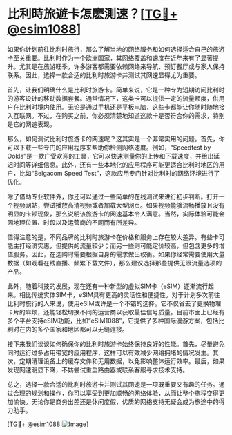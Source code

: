 # 比利時旅遊卡怎麽測速？[[TG💪+ @esim1088](https://t.me/s/esim1088)]

如果你计划前往比利时旅行，那么了解当地的网络服务和如何选择适合自己的旅游卡至关重要。比利时作为一个欧洲国家，其网络覆盖和速度在近年来有了显著提升。尤其是在旅游旺季，许多游客都需要依赖网络来导航、预订餐厅或与家人保持联系。因此，选择一款合适的比利时旅游卡并测试其网速显得尤为重要。

首先，让我们明确什么是比利时旅游卡。简单来说，它是一种专为短期访问比利时的游客设计的移动数据套餐。通常情况下，这类卡可以提供一定的流量额度，供用户在比利时境内使用。无论是通过手机还是平板电脑，这些卡都能让你随时随地接入互联网。不过，在购买之前，你必须清楚地知道这款卡是否符合你的需求，特别是它的网速表现。

那么，如何测试比利时旅游卡的网速呢？这其实是一个非常实用的问题。首先，你可以下载一些专门的应用程序来帮助你检测网络速度。例如，“Speedtest by Ookla”是一款广受欢迎的工具，它可以快速测量你的上传和下载速度，并给出延迟时间等详细信息。此外，还有一些本地化的应用程序可能更适合比利时地区的用户，比如“Belgacom Speed Test”，这款应用专门针对比利时的网络环境进行了优化。

除了借助专业软件外，你还可以通过一些简单的在线测试来进行初步判断。打开一个视频网站，尝试播放高清视频或者加载大型网页。如果视频能够流畅播放且没有明显的卡顿现象，那么说明该旅游卡的网速基本令人满意。当然，实际体验可能会因地理位置、时段以及运营商的不同而有所差异。

值得注意的是，不同品牌的比利时旅游卡在价格和服务上存在较大差异。有些卡可能主打经济实惠，但提供的流量较少；而另一些则可能定价较高，但包含更多的增值服务。因此，在选购时需要根据自身的需求做出权衡。如果你经常需要使用大量数据（如观看在线直播、频繁下载文件），那么建议选择那些提供无限流量选项的产品。

此外，随着科技的发展，现在还有一种新型的虚拟SIM卡（eSIM）逐渐流行起来。相比传统实体SIM卡，eSIM具有更高的灵活性和便捷性。对于计划多次前往比利时旅行的人来说，使用eSIM或许是一个不错的选择。它不仅省去了更换物理卡片的麻烦，还能轻松切换不同的运营商以获取最佳信号质量。目前市面上已经有多个平台支持eSIM功能，比如“eSIM1088”，它提供了多种国际漫游方案，包括比利时在内的多个国家和地区都可以无缝连接。

接下来我们谈谈如何确保你的比利时旅游卡始终保持良好的性能。首先，尽量避免同时运行过多占用带宽的应用程序，这样可以有效减少网络拥堵的情况发生。其次，定期清理设备上的缓存文件和无用数据，以免影响整体运行效率。最后，如果发现网速明显下降，不妨尝试重启路由器或联系客服寻求技术支持。

总之，选择一款合适的比利时旅游卡并测试其网速是一项既重要又有趣的任务。通过合理的规划和操作，你可以享受到更加顺畅的网络体验，从而让整个旅程变得更加愉快。无论你是商务出差还是休闲度假，优质的网络支持无疑会成为旅途中的得力助手。

[[TG💪+ @esim1088](https://t.me/s/esim1088) ![Image](https://i.postimg.cc/4NQfJmqS/Snipaste-2025-05-13-00-14-12.png)]